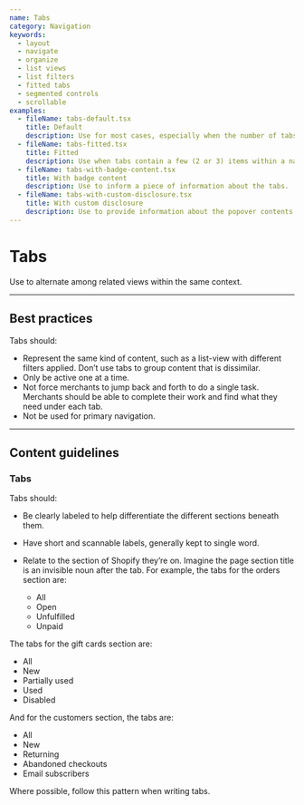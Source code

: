 ```yaml
---
name: Tabs
category: Navigation
keywords:
  - layout
  - navigate
  - organize
  - list views
  - list filters
  - fitted tabs
  - segmented controls
  - scrollable
examples:
  - fileName: tabs-default.tsx
    title: Default
    description: Use for most cases, especially when the number of tabs may be more than three.
  - fileName: tabs-fitted.tsx
    title: Fitted
    description: Use when tabs contain a few (2 or 3) items within a narrow column.
  - fileName: tabs-with-badge-content.tsx
    title: With badge content
    description: Use to inform a piece of information about the tabs.
  - fileName: tabs-with-custom-disclosure.tsx
    title: With custom disclosure
    description: Use to provide information about the popover contents
---
```


# Tabs

Use to alternate among related views within the same context.

---

## Best practices

Tabs should:

- Represent the same kind of content, such as a list-view with different filters applied. Don’t use tabs to group content that is dissimilar.
- Only be active one at a time.
- Not force merchants to jump back and forth to do a single task. Merchants should be able to complete their work and find what they need under each tab.
- Not be used for primary navigation.

---

## Content guidelines

### Tabs

Tabs should:

- Be clearly labeled to help differentiate the different sections beneath them.
- Have short and scannable labels, generally kept to single word.
- Relate to the section of Shopify they’re on. Imagine the page section title is an invisible noun after the tab. For example, the tabs for the orders section are:

  - All
  - Open
  - Unfulfilled
  - Unpaid

The tabs for the gift cards section are:

- All
- New
- Partially used
- Used
- Disabled

And for the customers section, the tabs are:

- All
- New
- Returning
- Abandoned checkouts
- Email subscribers

Where possible, follow this pattern when writing tabs.

